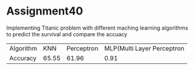 # Assignment40

  Implementing Titanic problem with different maching learning algorithms</br>
  to predict the survival and compare the accuacy  


  <table>
    <tr>
      <td>Algorithm</td>
      <td>KNN</td>
      <td>Perceptron</td>
      <td>MLP(Multi Layer Perceptron</td>
    </tr>
    <tr>
      <td>Accuracy</td>
      <td>65.55</td>
      <td>61.96</td>
      <td>0.91</td>
    </tr>
  </table>




